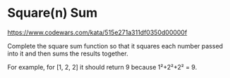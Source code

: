 # Square(n) Sum

https://www.codewars.com/kata/515e271a311df0350d00000f

Complete the square sum function so that it squares each number passed into it and then sums the results together.

For example, for [1, 2, 2] it should return 9 because 1²+2²+2² = 9.